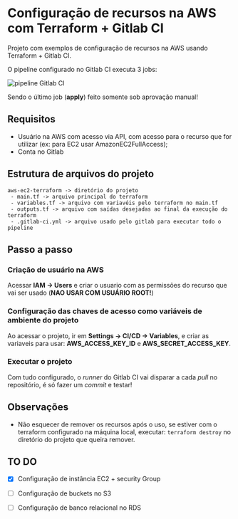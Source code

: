# Configuração de recursos na AWS com Terraform + Gitlab CI
Projeto com exemplos de configuração de recursos na AWS usando Terraform + Gitlab CI.

O pipeline configurado no Gitlab CI executa 3 jobs:

![pipeline Gitlab CI](https://github.com/edsoncelio/my-terraform-aws-examples/blob/master/images/pipeline-gitlabci.png)
  
 Sendo o último job (**apply**) feito somente sob aprovação manual!
 

## Requisitos

* Usuário na AWS com acesso via API, com acesso para o recurso que for utilizar (ex: para EC2 usar AmazonEC2FullAccess);
* Conta no Gitlab

## Estrutura de arquivos do projeto
```
aws-ec2-terraform -> diretório do projeto
 - main.tf -> arquivo principal do terraform
 - variables.tf -> arquivo com variavéis pelo terraform no main.tf
 - outputs.tf -> arquivo com saídas desejadas ao final da execução do terraform
 - .gitlab-ci.yml -> arquivo usado pelo gitlab para executar todo o pipeline
```

## Passo a passo
### Criação de usuário na AWS
Acessar **IAM -> Users** e criar o usuario com as permissões do recurso que vai ser usado (**NAO USAR COM USUÁRIO ROOT!**) 


### Configuração das chaves de acesso como variáveis de ambiente do projeto
Ao acessar o projeto, ir em **Settings -> CI/CD -> Variables**, e criar as variaveis para usar: **AWS_ACCESS_KEY_ID** e **AWS_SECRET_ACCESS_KEY**.

### Executar o projeto
Com tudo configurado, o *runner* do Gitlab CI vai disparar a cada *pull* no repositório, é só fazer um *commit* e testar!

## Observações
* Não esquecer de remover os recursos após o uso, se estiver com o terraform configurado na máquina local, executar: `terraform destroy` no diretório do projeto que queira remover.

## TO DO
- [x] Configuração de instância EC2 + security Group
- [ ] Configuração de buckets no S3
- [ ] Configuração de banco relacional no RDS




